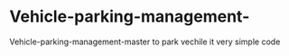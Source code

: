 # Vehicle-parking-management-
Vehicle-parking-management-master to park vechile  it very simple code  
